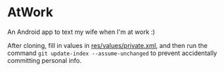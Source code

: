 # AtWork
An Android app to text my wife when I'm at work :)

After cloning, fill in values in [res/values/private.xml](https://github.com/zachwhaley/AtWork/blob/master/app/src/main/res/values/private.xml), and then run the command `git update-index --assume-unchanged` to prevent accidentally committing personal info.
